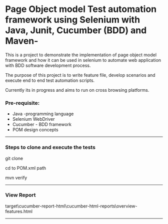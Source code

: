 # Page Object model Test automation framework using Selenium with Java, Junit, Cucumber (BDD) and Maven-
This is a project to demonstrate the implementation of page object model framework and how it can be used in selenium to automate web application with BDD software development process.

The purpose of this project is to write feature file, develop scenarios and execute end to end test automation scripts.

Currently its in progress and aims to run on cross browsing platforms.

### Pre-requisite:
* Java -programming language 
* Selenium WebDriver
* Cucumber - BDD framework
* POM design concepts
-----------------------------------------------------------------------

### Steps to clone and execute the tests

git clone 

cd to POM.xml path

mvn verify

-----------------------------------------------------------------------

### View Report

target\cucumber-report-html\cucumber-html-reports\overview-features.html

------------------------------------------------------------------------



